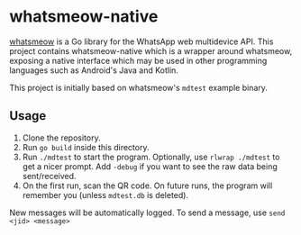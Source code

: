 # whatsmeow-native

[whatsmeow](https://github.com/tulir/whatsmeow) is a Go library for the WhatsApp web multidevice API.
This project contains whatsmeow-native which is a wrapper around whatsmeow, exposing a native
interface which may be used in other programming languages such as Android's Java and Kotlin.

This project is initially based on whatsmeow's `mdtest` example binary.

## Usage

1. Clone the repository.
2. Run `go build` inside this directory.
3. Run `./mdtest` to start the program. Optionally, use `rlwrap ./mdtest` to get a nicer prompt.
   Add `-debug` if you want to see the raw data being sent/received.
4. On the first run, scan the QR code. On future runs, the program will remember you (unless `mdtest.db` is deleted). 

New messages will be automatically logged. To send a message, use `send <jid> <message>`
